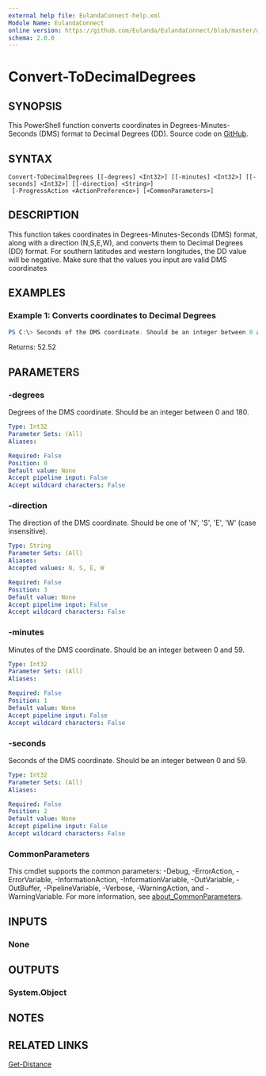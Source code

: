 ```yaml
---
external help file: EulandaConnect-help.xml
Module Name: EulandaConnect
online version: https://github.com/Eulanda/EulandaConnect/blob/master/docs/Convert-ToDecimalDegrees.md
schema: 2.0.0
---
```


# Convert-ToDecimalDegrees

## SYNOPSIS
This PowerShell function converts coordinates in Degrees-Minutes-Seconds (DMS) format to Decimal Degrees (DD). Source code on [GitHub](https://github.com/Eulanda/EulandaConnect/blob/master/source/public/Convert-ToDecimalDegrees.ps1).

## SYNTAX

```
Convert-ToDecimalDegrees [[-degrees] <Int32>] [[-minutes] <Int32>] [[-seconds] <Int32>] [[-direction] <String>]
 [-ProgressAction <ActionPreference>] [<CommonParameters>]
```

## DESCRIPTION
This function takes coordinates in Degrees-Minutes-Seconds (DMS) format, along with a direction (N,S,E,W), and converts them to Decimal Degrees (DD) format. For southern latitudes and western longitudes, the DD value will be negative. Make sure that the values you input are valid DMS coordinates

## EXAMPLES

### Example 1: Converts coordinates to Decimal Degrees
```powershell
PS C:\> Seconds of the DMS coordinate. Should be an integer between 0 and 59.
```

Returns: 52.52

## PARAMETERS

### -degrees
Degrees of the DMS coordinate. Should be an integer between 0 and 180.

```yaml
Type: Int32
Parameter Sets: (All)
Aliases:

Required: False
Position: 0
Default value: None
Accept pipeline input: False
Accept wildcard characters: False
```

### -direction
The direction of the DMS coordinate. Should be one of 'N', 'S', 'E', 'W' (case insensitive).

```yaml
Type: String
Parameter Sets: (All)
Aliases:
Accepted values: N, S, E, W

Required: False
Position: 3
Default value: None
Accept pipeline input: False
Accept wildcard characters: False
```

### -minutes
Minutes of the DMS coordinate. Should be an integer between 0 and 59.

```yaml
Type: Int32
Parameter Sets: (All)
Aliases:

Required: False
Position: 1
Default value: None
Accept pipeline input: False
Accept wildcard characters: False
```

### -seconds
Seconds of the DMS coordinate. Should be an integer between 0 and 59.

```yaml
Type: Int32
Parameter Sets: (All)
Aliases:

Required: False
Position: 2
Default value: None
Accept pipeline input: False
Accept wildcard characters: False
```


### CommonParameters
This cmdlet supports the common parameters: -Debug, -ErrorAction, -ErrorVariable, -InformationAction, -InformationVariable, -OutVariable, -OutBuffer, -PipelineVariable, -Verbose, -WarningAction, and -WarningVariable. For more information, see [about_CommonParameters](http://go.microsoft.com/fwlink/?LinkID=113216).

## INPUTS

### None

## OUTPUTS

### System.Object
## NOTES

## RELATED LINKS

[Get-Distance](../functions/Get-Distance.md)



